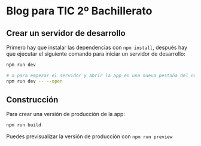 # Blog para TIC 2º Bachillerato

## Crear un servidor de desarrollo

Primero hay que instalar las dependencias con `npm install`, después hay que ejecutar el siguiente comando para iniciar un servidor de desarrollo:

```bash
npm run dev

# o para empezar el servidor y abrir la app en una nueva pestaña del navegador
npm run dev -- --open
```

## Construcción

Para crear una versión de producción de la app:

```bash
npm run build
```

Puedes previsualizar la versión de producción con `npm run preview`

